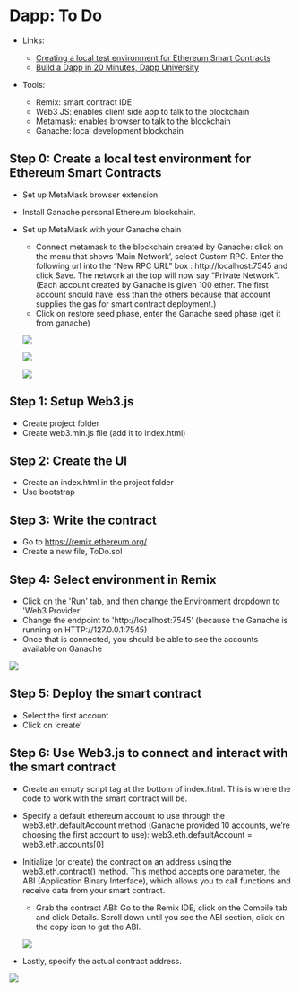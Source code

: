# Dapp: To Do 

- Links: 
	- [Creating a local test environment for Ethereum Smart Contracts](https://medium.com/@adamh90/creating-a-local-test-environment-for-ethereum-smart-contracts-1f638efca020)
	- [Build a Dapp in 20 Minutes, Dapp University](https://www.youtube.com/watch?v=KkZ6iYnSDRw)

- Tools:
	- Remix: smart contract IDE
	- Web3 JS: enables client side app to talk to the blockchain 
	- Metamask: enables browser to talk to the blockchain 
	- Ganache: local development blockchain 

## Step 0: Create a local test environment for Ethereum Smart Contracts 
- Set up MetaMask browser extension.
- Install Ganache personal Ethereum blockchain. 
- Set up MetaMask with your Ganache chain
	- Connect metamask to the blockchain created by Ganache: click on the menu that shows ‘Main Network’, select Custom RPC. Enter the following url into the “New RPC URL” box : http://localhost:7545 and click Save. The network at the top will now say “Private Network”. (Each account created by Ganache is given 100 ether. The first account should have less than the others because that account supplies the gas for smart contract deployment.)
	- Click on restore seed phase, enter the Ganache seed phase (get it from ganache) 

	![](images/step0/seed-phase.png)

	![](images/step0/ganache-mnemonic.png)

	![](images/step0/wallet-seed.png)

## Step 1: Setup Web3.js
- Create project folder
- Create web3.min.js file (add it to index.html)

## Step 2: Create the UI 
- Create an index.html in the project folder 
- Use bootstrap 

## Step 3: Write the contract 
- Go to https://remix.ethereum.org/
- Create a new file, ToDo.sol

## Step 4: Select environment in Remix 
- Click on the 'Run' tab, and then change the Environment dropdown to 'Web3 Provider'
- Change the endpoint to 'http://localhost:7545' (because the Ganache is running on HTTP://127.0.0.1:7545) 
- Once that is connected, you should be able to see the accounts available on Ganache 

![](images/step4/web3-provider.png)

## Step 5: Deploy the smart contract
- Select the first account 
- Click on ‘create’ 

## Step 6: Use Web3.js to connect and interact with the smart contract
- Create an empty script tag at the bottom of index.html. This is where the code to work with the smart contract will be.
- Specify a default ethereum account to use through the web3.eth.defaultAccount method (Ganache provided 10 accounts, we’re choosing the first account to use): web3.eth.defaultAccount = web3.eth.accounts[0]
- Initialize (or create) the contract on an address using the web3.eth.contract() method. This method accepts one parameter, the ABI (Application Binary Interface), which allows you to call functions and receive data from your smart contract. 
	- Grab the contract ABI: Go to the Remix IDE, click on the Compile tab and click Details. Scroll down until you see the ABI section, click on the copy icon to get the ABI. 

	![](images/step6/ABI.png)
- Lastly, specify the actual contract address. 

![](images/step6/contract-address.png)
